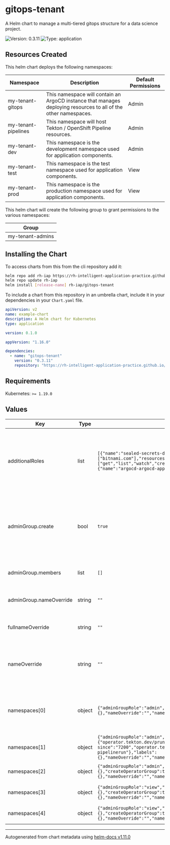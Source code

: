 # gitops-tenant

A Helm chart to manage a multi-tiered gitops structure for a data science project.

![Version: 0.3.11](https://img.shields.io/badge/Version-0.3.11-informational?style=flat-square) ![Type: application](https://img.shields.io/badge/Type-application-informational?style=flat-square)

## Resources Created

This helm chart deploys the following namespaces:

| Namespace | Description | Default Permissions |
| ----------- | ----------- | ----------- |
| my-tenant-gitops | This namespace will contain an ArgoCD instance that manages deploying resources to all of the other namespaces. | Admin |
| my-tenant-pipelines   | This namespace will host Tekton / OpenShift Pipeline resources. | Admin |
| my-tenant-dev   | This namespace is the development namespace used for application components. | Admin |
| my-tenant-test   | This namespace is the test namespace used for application components. | View |
| my-tenant-prod   | This namespace is the production namespace used for application components. | View |

This helm chart will create the following group to grant permissions to the various namespaces:

| Group |
| ----- |
| my-tenant-admins |

## Installing the Chart

To access charts from this from the cli repository add it:

```sh
helm repo add rh-iap https://rh-intelligent-application-practice.github.io/helm-charts/
helm repo update rh-iap
helm install [release-name] rh-iap/gitops-tenant
```

To include a chart from this repository in an umbrella chart, include it in your dependencies in your `Chart.yaml` file.

```yaml
apiVersion: v2
name: example-chart
description: A Helm chart for Kubernetes
type: application

version: 0.1.0

appVersion: "1.16.0"

dependencies:
  - name: "gitops-tenant"
    version: "0.3.11"
    repository: "https://rh-intelligent-application-practice.github.io/helm-charts/"
```

## Requirements

Kubernetes: `>= 1.19.0`

## Values

| Key | Type | Default | Description |
|-----|------|---------|-------------|
| additionalRoles | list | `[{"name":"sealed-secrets-deployer","rules":[{"apiGroups":["bitnami.com"],"resources":["sealedsecrets"],"verbs":["get","list","watch","create","update","patch","delete"]}],"subject":{"name":"argocd-argocd-application-controller"}}]` | Additional roles to apply to the application controller service account in all namespaces managed by ArgoCD |
| adminGroup.create | bool | `true` | Enable the creation of the admin group.  If creation is disabled, an existing group can still be specified with the nameOverride. |
| adminGroup.members | list | `[]` | List of users to be added to the adminGroup |
| adminGroup.nameOverride | string | `""` | String to override the name of the admin group |
| fullnameOverride | string | `""` | String to fully override fullname template |
| nameOverride | string | `""` | String to partially override fullname template (will maintain the release name) |
| namespaces[0] | object | `{"adminGroupRole":"admin","annotations":{},"labels":{},"nameOverride":"","nameSuffix":"gitops","role":"gitops"}` | GitOps namespace configuration for managing objects in all tenant namespaces |
| namespaces[1] | object | `{"adminGroupRole":"admin","annotations":{"operator.tekton.dev/prune.keep-since":"7200","operator.tekton.dev/prune.resources":"taskrun, pipelinerun"},"labels":{},"nameOverride":"","nameSuffix":"pipelines","role":"pipelines"}` | Pipelines namespace for executing pipelines |
| namespaces[2] | object | `{"adminGroupRole":"admin","annotations":{},"createOperatorGroup":true,"labels":{},"nameOverride":"","nameSuffix":"dev","role":"dev"}` | Dev application namespace |
| namespaces[3] | object | `{"adminGroupRole":"view","annotations":{},"createOperatorGroup":true,"labels":{},"nameOverride":"","nameSuffix":"test","role":"test"}` | Test application namespace |
| namespaces[4] | object | `{"adminGroupRole":"view","annotations":{},"createOperatorGroup":true,"labels":{},"nameOverride":"","nameSuffix":"prod","role":"prod"}` | Prod application namespace |

----------------------------------------------
Autogenerated from chart metadata using [helm-docs v1.11.0](https://github.com/norwoodj/helm-docs/releases/v1.11.0)
